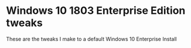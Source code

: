 # Windows 10 1803 Enterprise Edition tweaks
These are the tweaks I make to a default Windows 10 Enterprise Install
